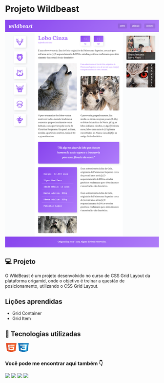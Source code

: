 # Projeto Wildbeast

<img src="https://github.com/rema77/origamid-courses/blob/master/cssGridLayout/assets/img/projeto_wildbeast.png" width="655" alt="Projeto Wildbeast">

## 💻 Projeto

O WildBeast é um projeto desenvolvido no curso de CSS Grid Layout da plataforma origamid, onde o objetivo é treinar a questão de posicionamento, utilizando o CSS Grid Layout.

## Lições aprendidas

- Grid Container
- Grid Item

## 🚀 Tecnologias utilizadas

<img alt="HTML" height="30" width="40" src="https://raw.githubusercontent.com/devicons/devicon/master/icons/html5/html5-original.svg"><img alt="CSS" height="30" width="40" src="https://raw.githubusercontent.com/devicons/devicon/master/icons/css3/css3-original.svg">

### Você pode me encontrar aqui também 👇

<a href="https://instagram.com/renatovmartins" target="_blank"><img src="https://img.shields.io/badge/-Instagram-%23E4405F?style=for-the-badge&logo=instagram&logoColor=white" target="_blank"></a> <a href="https://www.linkedin.com/in/renatovmartins/)" target="_blank"><img src="https://img.shields.io/badge/-LinkedIn-%230077B5?style=for-the-badge&logo=linkedin&logoColor=white" target="_blank"></a> <a href = "mailto:renatovmartins@gmail.com"><img src="https://img.shields.io/badge/-Gmail-%23333?style=for-the-badge&logo=gmail&logoColor=white" target="_blank"></a> <a href="https://discord.gg/renatovitormartins#1155" target="_blank"><img src="https://img.shields.io/badge/Discord-7289DA?style=for-the-badge&logo=discord&logoColor=white" target="_blank"></a>
